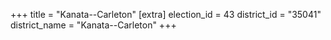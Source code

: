 +++
title = "Kanata--Carleton"
[extra]
election_id = 43
district_id = "35041"
district_name = "Kanata--Carleton"
+++

